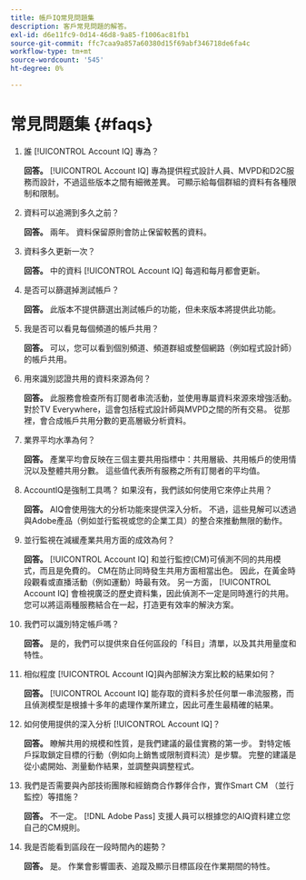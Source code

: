 ```yaml
---
title: 帳戶IQ常見問題集
description: 客戶常見問題的解答。
exl-id: d6e11fc9-0d14-46d8-9a85-f1006ac81fb1
source-git-commit: ffc7caa9a857a60380d15f69abf346718de6fa4c
workflow-type: tm+mt
source-wordcount: '545'
ht-degree: 0%

---
```


# 常見問題集 {#faqs}

1. 誰 [!UICONTROL Account IQ] 專為？

   **回答。** [!UICONTROL Account IQ] 專為提供程式設計人員、MVPD和D2C服務而設計，不過這些版本之間有細微差異。 可顯示給每個群組的資料有各種限制和限制。

1. 資料可以追溯到多久之前？

   **回答。** 兩年。 資料保留原則會防止保留較舊的資料。

1. 資料多久更新一次？

   **回答。** 中的資料 [!UICONTROL Account IQ] 每週和每月都會更新。

1. 是否可以篩選掉測試帳戶？

   **回答。** 此版本不提供篩選出測試帳戶的功能，但未來版本將提供此功能。

1. 我是否可以看見每個頻道的帳戶共用？ <!--shall we separate out this question for the persona of programmer?-->

   **回答。** 可以，您可以看到個別頻道、頻道群組或整個網路（例如程式設計師）的帳戶共用。

1. 用來識別認證共用的資料來源為何？

   **回答。** 此服務會檢查所有訂閱者串流活動，並使用專屬資料來源來增強活動。 對於TV Everywhere，這會包括程式設計師與MVPD之間的所有交易。 從那裡，會合成帳戶共用分數的更高層級分析資料。

1. 業界平均水準為何？

   **回答。** 產業平均會反映在三個主要共用指標中：共用層級、共用帳戶的使用情況以及整體共用分數。 這些值代表所有服務之所有訂閱者的平均值。

1. AccountIQ是強制工具嗎？ 如果沒有，我們該如何使用它來停止共用？

   **回答。** AIQ會使用強大的分析功能來提供深入分析。 不過，這些見解可以透過與Adobe產品（例如並行監視或您的企業工具）的整合來推動無限的動作。

1. 並行監視在減緩產業共用方面的成效為何？

   **回答。** [!UICONTROL Account IQ] 和並行監控(CM)可偵測不同的共用模式，而且是免費的。 CM在防止同時發生共用方面相當出色。 因此，在黃金時段觀看或直播活動（例如運動）時最有效。 另一方面， [!UICONTROL Account IQ] 會檢視廣泛的歷史資料集，因此偵測不一定是同時進行的共用。 您可以將這兩種服務結合在一起，打造更有效率的解決方案。

1. 我們可以識別特定帳戶嗎？

   **回答。** 是的，我們可以提供來自任何區段的「科目」清單，以及其共用量度和特性。

1. 相似程度 [!UICONTROL Account IQ]與內部解決方案比較的結果如何？

   **回答。** [!UICONTROL Account IQ] 能存取的資料多於任何單一串流服務，而且偵測模型是根據十多年的處理作業所建立，因此可產生最精確的結果。

1. 如何使用提供的深入分析 [!UICONTROL Account IQ]？

   **回答。** 瞭解共用的規模和性質，是我們建議的最佳實務的第一步。 對特定帳戶採取鎖定目標的行動（例如向上銷售或限制資料流）是步驟。 完整的建議是從小處開始、測量動作結果，並調整與調整程式。

1. 我們是否需要與內部技術團隊和經銷商合作夥伴合作，實作Smart CM （並行監控）等措施？

   **回答。** 不一定。 [!DNL Adobe Pass] 支援人員可以根據您的AIQ資料建立您自己的CM規則。

1. 我是否能看到區段在一段時間內的趨勢？

   **回答。** 是。 作業會影響圖表、追蹤及顯示目標區段在作業期間的特性。
